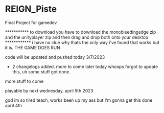 # REIGN_Piste
 Final Project for gamedev



*********** to download you have to download the monobleedingedge zip and the unityplayer zip and then drag and drop both onto your desktop ************
i have no clue why thats the only way i've found that works but it is. THE GAME DOES RUN





 code will be updated and pushed today 3/7/2023
 - 2 changelogs added. more to come later today
 whoops forgot to update this, uh some stuff got done. 
 
 more stuff to come
 
 playable by next wednesday, april 5th 2023
 
 god im so tired teach, works been up my ass but I'm gonna get this done april 4th
 
